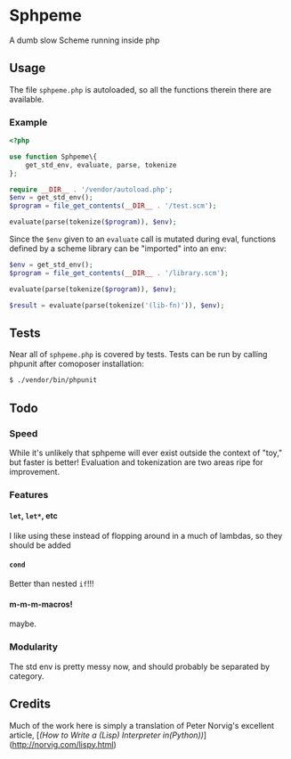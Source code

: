 # Sphpeme

A dumb slow Scheme running inside php

## Usage

The file `sphpeme.php` is autoloaded, so all the functions therein there are
available.

### Example

```php
<?php

use function Sphpeme\{
    get_std_env, evaluate, parse, tokenize
};

require __DIR__ . '/vendor/autoload.php';
$env = get_std_env();
$program = file_get_contents(__DIR__ . '/test.scm');

evaluate(parse(tokenize($program)), $env);

```

Since the `$env` given to an `evaluate` call is mutated during eval, functions
defined by a scheme library can be "imported" into an env:

```php
$env = get_std_env();
$program = file_get_contents(__DIR__ . '/library.scm');

evaluate(parse(tokenize($program)), $env);

$result = evaluate(parse(tokenize('(lib-fn)')), $env);

```

## Tests

Near all of `sphpeme.php` is covered by tests. Tests can be run by
calling phpunit after comoposer installation:
```sh
$ ./vendor/bin/phpunit
```

## Todo

### Speed

While it's unlikely that sphpeme will ever exist outside the context of "toy,"
but faster is better! Evaluation and tokenization are two areas ripe for
improvement.

### Features

#### `let`, `let*`, etc

I like using these instead of flopping around in a much of lambdas, so they
should be added

#### `cond`

Better than nested `if`!!!


#### m-m-m-macros!

maybe.

### Modularity

The std env is pretty messy now, and should probably be separated by category.

## Credits

Much of the work here is simply a translation of Peter Norvig's excellent
article, [*(How to Write a (Lisp) Interpreter in(Python))*]
(http://norvig.com/lispy.html)
